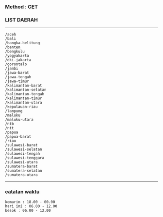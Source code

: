 ### Method : GET
### LIST DAERAH
---
`/aceh` \
`/bali` \
`/bangka-belitung` \
`/banten` \
`/bengkulu` \
`/yogyakarta` \
`/dki-jakarta` \
`/gorontalo` \
`/jambi` \
`/jawa-barat` \
`/jawa-tengah` \
`/jawa-timur` \
`/kalimantan-barat` \
`/kalimantan-selatan` \
`/kalimantan-tengah` \
`/kalimantan-timur` \
`/kalimantan-utara` \
`/kepulauan-riau` \
`/lampung` \
`/maluku` \
`/maluku-utara` \
`/ntb` \
`/ntt` \
`/papua` \
`/papua-barat` \
`/riau` \
`/sulawesi-barat` \
`/sulawesi-selatan` \
`/sulawesi-tengah` \
`/sulawesi-tenggara` \
`/sulawesi-utara` \
`/sumatera-barat` \
`/sumatera-selatan` \
`/sumatera-utara`

---
### catatan waktu
`kemarin : 18.00 - 00.00` \
`hari ini : 06.00 - 12.00` \
`besok : 06.00 - 12.00`